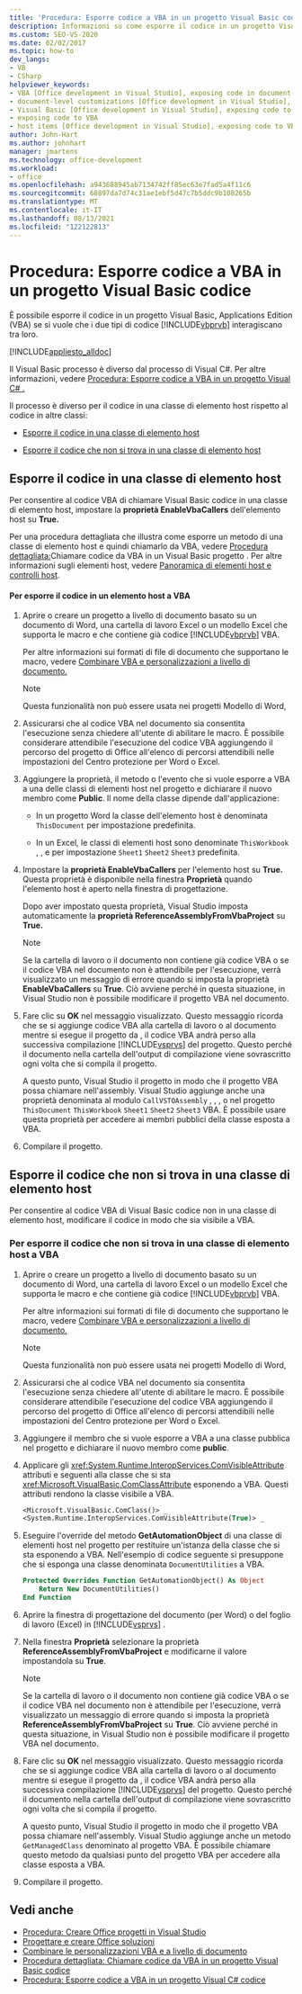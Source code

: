 ```yaml
---
title: 'Procedura: Esporre codice a VBA in un progetto Visual Basic codice'
description: Informazioni su come esporre il codice in un progetto Visual Basic al codice Visual Basic, Applications Edition (VBA) se si vuole che i due tipi di codice interagiscano tra loro.
ms.custom: SEO-VS-2020
ms.date: 02/02/2017
ms.topic: how-to
dev_langs:
- VB
- CSharp
helpviewer_keywords:
- VBA [Office development in Visual Studio], exposing code in document-level customizations
- document-level customizations [Office development in Visual Studio], exposing code
- Visual Basic [Office development in Visual Studio], exposing code to VBA
- exposing code to VBA
- host items [Office development in Visual Studio], exposing code to VBA
author: John-Hart
ms.author: johnhart
manager: jmartens
ms.technology: office-development
ms.workload:
- office
ms.openlocfilehash: a943688945ab7134742ff85ec63e7fad5a4f11c6
ms.sourcegitcommit: 68897da7d74c31ae1ebf5d47c7b5ddc9b108265b
ms.translationtype: MT
ms.contentlocale: it-IT
ms.lasthandoff: 08/13/2021
ms.locfileid: "122122813"
---
```

# <a name="how-to-expose-code-to-vba-in-a-visual-basic-project"></a>Procedura: Esporre codice a VBA in un progetto Visual Basic codice
  È possibile esporre il codice in un progetto Visual Basic, Applications Edition (VBA) se si vuole che i due tipi di codice [!INCLUDE[vbprvb](../sharepoint/includes/vbprvb-md.md)] interagiscano tra loro.

 [!INCLUDE[appliesto_alldoc](../vsto/includes/appliesto-alldoc-md.md)]

 Il Visual Basic processo è diverso dal processo di Visual C#. Per altre informazioni, vedere [Procedura: Esporre codice a VBA in un progetto Visual C&#35; .](../vsto/how-to-expose-code-to-vba-in-a-visual-csharp-project.md)

 Il processo è diverso per il codice in una classe di elemento host rispetto al codice in altre classi:

- [Esporre il codice in una classe di elemento host](#HostItemCode)

- [Esporre il codice che non si trova in una classe di elemento host](#NonHostItem)

## <a name="expose-code-in-a-host-item-class"></a><a name="HostItemCode"></a> Esporre il codice in una classe di elemento host
 Per consentire al codice VBA di chiamare Visual Basic codice in una classe di elemento host, impostare la **proprietà EnableVbaCallers** dell'elemento host su **True.**

 Per una procedura dettagliata che illustra come esporre un metodo di una classe di elemento host e quindi chiamarlo da VBA, vedere [Procedura dettagliata:](../vsto/walkthrough-calling-code-from-vba-in-a-visual-basic-project.md)Chiamare codice da VBA in un Visual Basic progetto . Per altre informazioni sugli elementi host, vedere [Panoramica di elementi host e controlli host](../vsto/host-items-and-host-controls-overview.md).

#### <a name="to-expose-code-in-a-host-item-to-vba"></a>Per esporre il codice in un elemento host a VBA

1. Aprire o creare un progetto a livello di documento basato su un documento di Word, una cartella di lavoro Excel o un modello Excel che supporta le macro e che contiene già codice [!INCLUDE[vbprvb](../sharepoint/includes/vbprvb-md.md)] VBA.

     Per altre informazioni sui formati di file di documento che supportano le macro, vedere [Combinare VBA e personalizzazioni a livello di documento.](../vsto/combining-vba-and-document-level-customizations.md)

    > [!NOTE]
    > Questa funzionalità non può essere usata nei progetti Modello di Word,

2. Assicurarsi che al codice VBA nel documento sia consentita l'esecuzione senza chiedere all'utente di abilitare le macro. È possibile considerare attendibile l'esecuzione del codice VBA aggiungendo il percorso del progetto di Office all'elenco di percorsi attendibili nelle impostazioni del Centro protezione per Word o Excel.

3. Aggiungere la proprietà, il metodo o l'evento che si vuole esporre a VBA a una delle classi di elementi host nel progetto e dichiarare il nuovo membro come **Public**. Il nome della classe dipende dall'applicazione:

    - In un progetto Word la classe dell'elemento host è denominata `ThisDocument` per impostazione predefinita.

    - In un Excel, le classi di elementi host sono denominate `ThisWorkbook` , , e per impostazione `Sheet1` `Sheet2` `Sheet3` predefinita.

4. Impostare la **proprietà EnableVbaCallers** per l'elemento host su **True.** Questa proprietà è disponibile nella finestra **Proprietà** quando l'elemento host è aperto nella finestra di progettazione.

     Dopo aver impostato questa proprietà, Visual Studio imposta automaticamente la **proprietà ReferenceAssemblyFromVbaProject** su **True.**

    > [!NOTE]
    > Se la cartella di lavoro o il documento non contiene già codice VBA o se il codice VBA nel documento non è attendibile per l'esecuzione, verrà visualizzato un messaggio di errore quando si imposta la proprietà **EnableVbaCallers** su **True**. Ciò avviene perché in questa situazione, in Visual Studio non è possibile modificare il progetto VBA nel documento.

5. Fare clic su **OK** nel messaggio visualizzato. Questo messaggio ricorda che se si aggiunge codice VBA alla cartella di lavoro o al documento mentre si esegue il progetto da , il codice VBA andrà perso alla successiva compilazione [!INCLUDE[vsprvs](../sharepoint/includes/vsprvs-md.md)] del progetto. Questo perché il documento nella cartella dell'output di compilazione viene sovrascritto ogni volta che si compila il progetto.

     A questo punto, Visual Studio il progetto in modo che il progetto VBA possa chiamare nell'assembly. Visual Studio aggiunge anche una proprietà denominata al modulo `CallVSTOAssembly` , , , o nel progetto `ThisDocument` `ThisWorkbook` `Sheet1` `Sheet2` `Sheet3` VBA. È possibile usare questa proprietà per accedere ai membri pubblici della classe esposta a VBA.

6. Compilare il progetto.

## <a name="expose-code-that-is-not-in-a-host-item-class"></a><a name="NonHostItem"></a> Esporre il codice che non si trova in una classe di elemento host
 Per consentire al codice VBA di Visual Basic codice non in una classe di elemento host, modificare il codice in modo che sia visibile a VBA.

### <a name="to-expose-code-that-is-not-in-a-host-item-class-to-vba"></a>Per esporre il codice che non si trova in una classe di elemento host a VBA

1. Aprire o creare un progetto a livello di documento basato su un documento di Word, una cartella di lavoro Excel o un modello Excel che supporta le macro e che contiene già codice [!INCLUDE[vbprvb](../sharepoint/includes/vbprvb-md.md)] VBA.

     Per altre informazioni sui formati di file di documento che supportano le macro, vedere [Combinare VBA e personalizzazioni a livello di documento.](../vsto/combining-vba-and-document-level-customizations.md)

    > [!NOTE]
    > Questa funzionalità non può essere usata nei progetti Modello di Word,

2. Assicurarsi che al codice VBA nel documento sia consentita l'esecuzione senza chiedere all'utente di abilitare le macro. È possibile considerare attendibile l'esecuzione del codice VBA aggiungendo il percorso del progetto di Office all'elenco di percorsi attendibili nelle impostazioni del Centro protezione per Word o Excel.

3. Aggiungere il membro che si vuole esporre a VBA a una classe pubblica nel progetto e dichiarare il nuovo membro come **public**.

4. Applicare gli <xref:System.Runtime.InteropServices.ComVisibleAttribute> attributi e seguenti alla classe che si sta <xref:Microsoft.VisualBasic.ComClassAttribute> esponendo a VBA. Questi attributi rendono la classe visibile a VBA.

    ```vb
    <Microsoft.VisualBasic.ComClass()> _
    <System.Runtime.InteropServices.ComVisibleAttribute(True)> _
    ```

5. Eseguire l'override del metodo **GetAutomationObject** di una classe di elementi host nel progetto per restituire un'istanza della classe che si sta esponendo a VBA. Nell'esempio di codice seguente si presuppone che si esponga una classe denominata `DocumentUtilities` a VBA.

    ```vb
    Protected Overrides Function GetAutomationObject() As Object
        Return New DocumentUtilities()
    End Function
    ```

6. Aprire la finestra di progettazione del documento (per Word) o del foglio di lavoro (Excel) in [!INCLUDE[vsprvs](../sharepoint/includes/vsprvs-md.md)] .

7. Nella finestra **Proprietà** selezionare la proprietà **ReferenceAssemblyFromVbaProject** e modificarne il valore impostandola su **True**.

    > [!NOTE]
    > Se la cartella di lavoro o il documento non contiene già codice VBA o se il codice VBA nel documento non è attendibile per l'esecuzione, verrà visualizzato un messaggio di errore quando si imposta la proprietà **ReferenceAssemblyFromVbaProject** su **True**. Ciò avviene perché in questa situazione, in Visual Studio non è possibile modificare il progetto VBA nel documento.

8. Fare clic su **OK** nel messaggio visualizzato. Questo messaggio ricorda che se si aggiunge codice VBA alla cartella di lavoro o al documento mentre si esegue il progetto da , il codice VBA andrà perso alla successiva compilazione [!INCLUDE[vsprvs](../sharepoint/includes/vsprvs-md.md)] del progetto. Questo perché il documento nella cartella dell'output di compilazione viene sovrascritto ogni volta che si compila il progetto.

     A questo punto, Visual Studio il progetto in modo che il progetto VBA possa chiamare nell'assembly. Visual Studio aggiunge anche un metodo `GetManagedClass` denominato al progetto VBA. È possibile chiamare questo metodo da qualsiasi punto del progetto VBA per accedere alla classe esposta a VBA.

9. Compilare il progetto.

## <a name="see-also"></a>Vedi anche
- [Procedura: Creare Office progetti in Visual Studio](../vsto/how-to-create-office-projects-in-visual-studio.md)
- [Progettare e creare Office soluzioni](../vsto/designing-and-creating-office-solutions.md)
- [Combinare le personalizzazioni VBA e a livello di documento](../vsto/combining-vba-and-document-level-customizations.md)
- [Procedura dettagliata: Chiamare codice da VBA in un progetto Visual Basic codice](../vsto/walkthrough-calling-code-from-vba-in-a-visual-basic-project.md)
- [Procedura: Esporre codice a VBA in un progetto Visual C&#35; codice](../vsto/how-to-expose-code-to-vba-in-a-visual-csharp-project.md)
